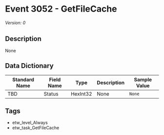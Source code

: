 # Event 3052 - GetFileCache
###### Version: 0

## Description
None

## Data Dictionary
|Standard Name|Field Name|Type|Description|Sample Value|
|---|---|---|---|---|
|TBD|Status|HexInt32|None|`None`|

## Tags
* etw_level_Always
* etw_task_GetFileCache